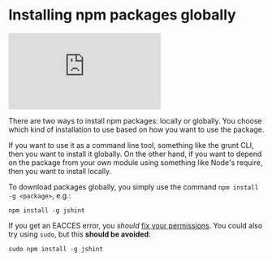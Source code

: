 <!--
title: 08 - Installing npm packages globally
featured: true
-->

# Installing npm packages globally

<iframe src="https://www.youtube.com/embed/JXi9pg5fsao" frameborder="0" allowfullscreen></iframe>

There are two ways to install npm packages: locally or globally. You choose which kind of installation to use based on how you want to use the package.

If you want to use it as a command line tool, something like the grunt CLI, then you want to install it globally. On the other hand, if you want to depend on the package from your own module using something like Node's require, then you want to install locally.

To download packages globally, you simply use the command `npm install -g <package>`, e.g.:

```
npm install -g jshint
```

If you get an EACCES error, you _should_ [fix your permissions](/getting-started/fixing-npm-permissions). You could also try using `sudo`, but this **should be avoided**:

```
sudo npm install -g jshint
```
